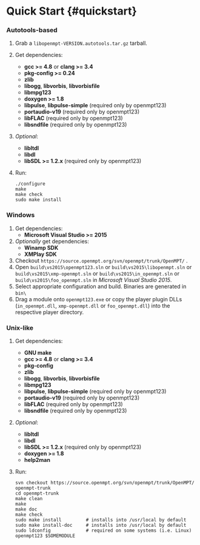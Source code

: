 
Quick Start {#quickstart}
===========


### Autotools-based

 1. Grab a `libopenmpt-VERSION.autotools.tar.gz` tarball.
 2. Get dependencies:
     -  **gcc >= 4.8** or **clang >= 3.4**
     -  **pkg-config >= 0.24**
     -  **zlib**
     -  **libogg**, **libvorbis**, **libvorbisfile**
     -  **libmpg123**
     -  **doxygen >= 1.8**
     -  **libpulse**, **libpulse-simple** (required only by openmpt123)
     -  **portaudio-v19** (required only by openmpt123)
     -  **libFLAC** (required only by openmpt123)
     -  **libsndfile** (required only by openmpt123)
 3. *Optional*:
     -  **libltdl**
     -  **libdl**
     -  **libSDL >= 1.2.x** (required only by openmpt123)
 4. Run:
    
        ./configure
        make
        make check
        sudo make install

### Windows

 1. Get dependencies:
     -  **Microsoft Visual Studio >= 2015**
 2. *Optionally* get dependencies:
     -  **Winamp SDK**
     -  **XMPlay SDK**
 3. Checkout `https://source.openmpt.org/svn/openmpt/trunk/OpenMPT/` .
 4. Open `build\vs2015\openmpt123.sln` or `build\vs2015\libopenmpt.sln` or `build\vs2015\xmp-openmpt.sln` or `build\vs2015\in_openmpt.sln` or `build\vs2015\foo_openmpt.sln` in *Microsoft Visual Studio 2015*.
 5. Select appropriate configuration and build. Binaries are generated in `bin\`
 6. Drag a module onto `openmpt123.exe` or copy the player plugin DLLs (`in_openmpt.dll`, `xmp-openmpt.dll` or `foo_openmpt.dll`) into the respective player directory.

### Unix-like

 1. Get dependencies:
     -  **GNU make**
     -  **gcc >= 4.8** or **clang >= 3.4**
     -  **pkg-config**
     -  **zlib**
     -  **libogg**, **libvorbis**, **libvorbisfile**
     -  **libmpg123**
     -  **libpulse**, **libpulse-simple** (required only by openmpt123)
     -  **portaudio-v19** (required only by openmpt123)
     -  **libFLAC** (required only by openmpt123)
     -  **libsndfile** (required only by openmpt123)
 2. *Optional*:
     -  **libltdl**
     -  **libdl**
     -  **libSDL >= 1.2.x** (required only by openmpt123)
     -  **doxygen >= 1.8**
     -  **help2man**
 3. Run:
    
        svn checkout https://source.openmpt.org/svn/openmpt/trunk/OpenMPT/ openmpt-trunk
        cd openmpt-trunk
        make clean
        make
        make doc
        make check
        sudo make install         # installs into /usr/local by default
        sudo make install-doc     # installs into /usr/local by default
        sudo ldconfig             # required on some systems (i.e. Linux)
        openmpt123 $SOMEMODULE

